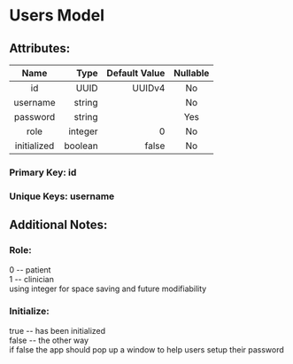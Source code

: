 # Users Model

## Attributes:

| Name        | Type    | Default Value | Nullable |
|:-----------:| -------:| -------------:|:--------:|
| id          | UUID    | UUIDv4        | No       |
| username    | string  |               | No       |
| password    | string  |               | Yes      |
| role        | integer | 0             | No       |
| initialized | boolean | false         | No       |

### Primary Key: id

### Unique Keys: username

## Additional Notes:

### Role:

0 -- patient \
1 -- clinician \
using integer for space saving and future modifiability

### Initialize:

true -- has been initialized \
false -- the other way \
if false the app should pop up a window to help users setup their password

